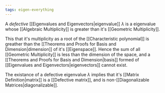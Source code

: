 ```yaml
---
tags: eigen-everything
---
```

A *defective* [[Eigenvalues and Eigenvectors|eigenvalue]] $\lambda$ is a eigenvalue whose [[Algebraic Multiplicity]] is greater than it's [[Geometric Multiplicity]]. 

This that it's multiplicity as a root of the [[Characteristic polynomial]] is greather than the [[Theorems and Proofs for Basis and Dimension|dimension]] of it's [[Eigenspace]]. Hence the sum of all [[Geometric Multiplicity]] is less than the dimension of the space, and a [[Theorems and Proofs for Basis and Dimension|basis]] formed of [[Eigenvalues and Eigenvectors|eigenvectors]] cannot exist.
 
The existance of a defective eigenvalue $\lambda$ implies that it's [[Matrix Definition|matrix]] is a [[Defective matrix]], and is non-[[Diagonalizable Matrices|diagonalizable]].